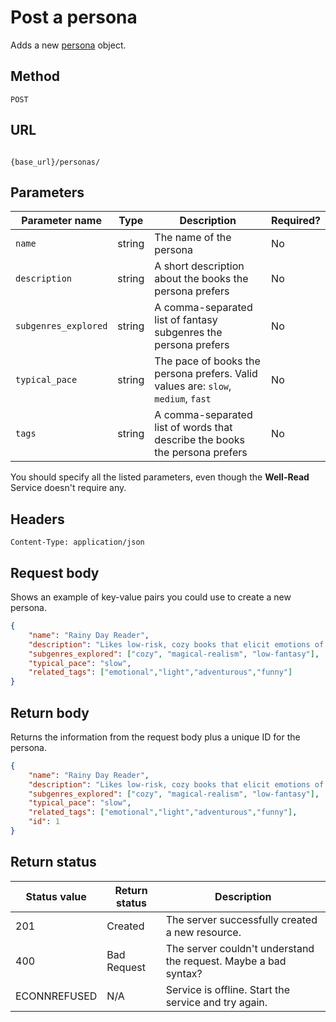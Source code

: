 # Post a persona

Adds a new [persona](persona.md) object.

## Method

`POST`

## URL

```shell

{base_url}/personas/
```

## Parameters

| Parameter name | Type   | Description | Required? |
| ------------- | ------ | ----------- | --------- |
| `name` | string | The name of the persona | No |
| `description` | string | A short description about the books the persona prefers | No |
| `subgenres_explored` | string | A comma-separated list of fantasy subgenres the persona prefers | No |
| `typical_pace` | string | The pace of books the persona prefers. Valid values are: `slow`, `medium`, `fast` | No |
| `tags` | string | A comma-separated list of words that describe the books the persona prefers | No |

You should specify all the listed parameters, even though the **Well-Read** Service doesn't require any.

## Headers

`Content-Type: application/json`

## Request body

Shows an example of key-value pairs you could use to create a new persona.

```json
{
    "name": "Rainy Day Reader",
    "description": "Likes low-risk, cozy books that elicit emotions of joy and wonder.",
    "subgenres_explored": ["cozy", "magical-realism", "low-fantasy"],
    "typical_pace": "slow",
    "related_tags": ["emotional","light","adventurous","funny"]
}
```

## Return body

Returns the information from the request body plus a unique ID for the persona.

```json
{
    "name": "Rainy Day Reader",
    "description": "Likes low-risk, cozy books that elicit emotions of joy and wonder.",
    "subgenres_explored": ["cozy", "magical-realism", "low-fantasy"],
    "typical_pace": "slow",
    "related_tags": ["emotional","light","adventurous","funny"],
    "id": 1
}
```

## Return status

| Status value | Return status | Description |
| ------------ | ------------- | ------------------------------------------------------------ |
| 201          | Created       | The server successfully created a new resource. |
| 400          | Bad Request   | The server couldn't understand the request. Maybe a bad syntax? |
|  ECONNREFUSED | N/A | Service is offline. Start the service and try again. |
